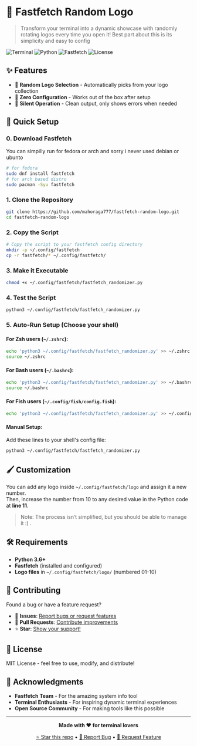 # 🎨 Fastfetch Random Logo

> Transform your terminal into a dynamic showcase with randomly rotating logos every time you open it!
> Best part about this is its simplicity and easy to config

![Terminal](https://img.shields.io/badge/Terminal-Enhanced-brightgreen)
![Python](https://img.shields.io/badge/Python-3.6+-blue)
![Fastfetch](https://img.shields.io/badge/Fastfetch-Compatible-orange)
![License](https://img.shields.io/badge/License-MIT-green)

## ✨ Features

- 🎲 **Random Logo Selection** - Automatically picks from your logo collection
- 🚀 **Zero Configuration** - Works out of the box after setup
- 🎯 **Silent Operation** - Clean output, only shows errors when needed

## 🚀 Quick Setup

### 0. **Download Fastfetch**
You can simpilly run for fedora or arch and sorry i never used debian or ubunto 
```bash
# for fedora
sudo dnf install fastfetch
# for arch based distro
sudo pacman -Syu fastfetch
```


### 1. **Clone the Repository**
```bash
git clone https://github.com/mahoraga777/fastfetch-random-logo.git
cd fastfetch-random-logo
```

### 2. **Copy the Script**
```bash
# Copy the script to your fastfetch config directory
mkdir -p ~/.config/fastfetch
cp -r fastfetch/* ~/.config/fastfetch/

```

### 3. **Make it Executable**
```bash
chmod +x ~/.config/fastfetch/fastfetch_randomizer.py
```

### 4. **Test the Script**
```bash
python3 ~/.config/fastfetch/fastfetch_randomizer.py
```

### 5. **Auto-Run Setup** (Choose your shell)

#### For **Zsh** users (`~/.zshrc`):
```bash
echo 'python3 ~/.config/fastfetch/fastfetch_randomizer.py' >> ~/.zshrc
source ~/.zshrc
```

#### For **Bash** users (`~/.bashrc`):
```bash
echo 'python3 ~/.config/fastfetch/fastfetch_randomizer.py' >> ~/.bashrc
source ~/.bashrc
```

#### For **Fish** users (`~/.config/fish/config.fish`):
```bash
echo 'python3 ~/.config/fastfetch/fastfetch_randomizer.py' >> ~/.config/fish/config.fish

```

#### Manual Setup:
Add these lines to your shell's config file:
```bash
python3 ~/.config/fastfetch/fastfetch_randomizer.py
```
## 🖌️ Customization

You can add any logo inside `~/.config/fastfetch/logo` and assign it a new number.  
Then, increase the number from 10 to any desired value in the Python code at **line 11**.  

> Note: The process isn’t simplified, but you should be able to manage it :) .


## 🛠️ Requirements

- **Python 3.6+**
- **Fastfetch** (installed and configured)
- **Logo files** in `~/.config/fastfetch/logo/` (numbered 01-10)

## 🤝 Contributing

Found a bug or have a feature request? 
- 🐛 **Issues**: [Report bugs or request features](https://github.com/mahoraga777/fastfetch-random-logo/issues)
- 🔄 **Pull Requests**: [Contribute improvements](https://github.com/mahoraga777/fastfetch-random-logo/pulls)
- ⭐ **Star**: [Show your support!](https://github.com/mahoraga777/fastfetch-random-logo)

## 📄 License

MIT License - feel free to use, modify, and distribute!

## 🙏 Acknowledgments

- **Fastfetch Team** - For the amazing system info tool
- **Terminal Enthusiasts** - For inspiring dynamic terminal experiences
- **Open Source Community** - For making tools like this possible

---

<div align="center">

**Made with ❤️ for terminal lovers**

[⭐ Star this repo](https://github.com/mahoraga777/fastfetch-random-logo) • [🐛 Report Bug](https://github.com/mahoraga777/fastfetch-random-logo/issues) • [🚀 Request Feature](https://github.com/mahoraga777/fastfetch-random-logo/issues)

</div>
